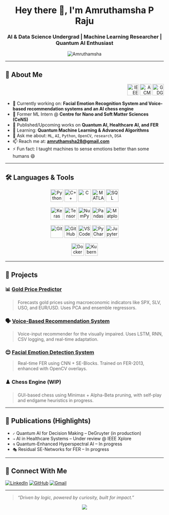 <h1 align="center">Hey there 👋, I'm Amruthamsha P Raju</h1>
<h3 align="center">AI & Data Science Undergrad | Machine Learning Researcher | Quantum AI Enthusiast</h3>

<p align="center">
  <img src="https://komarev.com/ghpvc/?username=Amruthamsha&label=Profile%20views&color=0e75b6&style=flat" alt="Amruthamsha" />
</p>

---

## 🧠 About Me

<p align="right">
  <img src="assets/logos/ieee.png" alt="IEEE" height="36"/>
  <img src="assets/logos/acm.png" alt="ACM" height="36"/>
  <img src="assets/logos/gdg.png" alt="GDG" height="36"/>
</p>



- 🔭 Currently working on: **Facial Emotion Recognition System and Voice-based recommendation systems and an AI chess engine**
- 🔬 Former ML Intern @ **Centre for Nano and Soft Matter Sciences (CeNS)**
- 📖 Published/Upcoming works on **Quantum AI, Healthcare AI, and FER**
- 🌱 Learning: **Quantum Machine Learning & Advanced Algorithms**
- 💬 Ask me about: `ML`, `AI`, `Python`, `OpenCV`, `research`, `DSA`
- 📫 Reach me at: **amruthamsha28@gmail.com**
- ⚡ Fun fact: I taught machines to sense emotions better than some humans 😄

---

## 🛠️ Languages & Tools

<p align="center">
  <!-- Languages -->
  <a href="https://www.python.org/" target="_blank"><img src="https://cdn.jsdelivr.net/gh/devicons/devicon/icons/python/python-original.svg" alt="Python" width="40" height="40"/></a>
  <a href="https://cplusplus.com/" target="_blank"><img src="https://cdn.jsdelivr.net/gh/devicons/devicon/icons/cplusplus/cplusplus-original.svg" alt="C++" width="40" height="40"/></a>
  <a href="https://www.cprogramming.com/" target="_blank"><img src="https://cdn.jsdelivr.net/gh/devicons/devicon/icons/c/c-original.svg" alt="C" width="40" height="40"/></a>
  <a href="https://www.mathworks.com/products/matlab.html" target="_blank"><img src="https://upload.wikimedia.org/wikipedia/commons/2/21/Matlab_Logo.png" alt="MATLAB" width="40" height="40"/></a>
  <a href="https://www.w3schools.com/sql/" target="_blank"><img src="https://cdn.jsdelivr.net/gh/devicons/devicon/icons/mysql/mysql-original.svg" alt="SQL" width="40" height="40"/></a>
</p>

<p align="center">
  <!-- ML Libraries -->
  <a href="https://keras.io/" target="_blank"><img src="https://cdn.jsdelivr.net/gh/devicons/devicon/icons/keras/keras-original.svg" alt="Keras" width="40" height="40"/></a>
  <a href="https://www.tensorflow.org/" target="_blank"><img src="https://cdn.jsdelivr.net/gh/devicons/devicon/icons/tensorflow/tensorflow-original.svg" alt="TensorFlow" width="40" height="40"/></a>
  <a href="https://numpy.org/" target="_blank"><img src="https://cdn.jsdelivr.net/gh/devicons/devicon/icons/numpy/numpy-original.svg" alt="NumPy" width="40" height="40"/></a>
  <a href="https://pandas.pydata.org/" target="_blank"><img src="https://cdn.jsdelivr.net/gh/devicons/devicon/icons/pandas/pandas-original.svg" alt="Pandas" width="40" height="40"/></a>
  <a href="https://matplotlib.org/" target="_blank"><img src="https://matplotlib.org/_static/images/logo2.svg" alt="Matplotlib" width="40" height="40"/></a>
</p>

<p align="center">
  <!-- Dev Tools -->
  <a href="https://git-scm.com/" target="_blank"><img src="https://cdn.jsdelivr.net/gh/devicons/devicon/icons/git/git-original.svg" alt="Git" width="40" height="40"/></a>
  <a href="https://github.com/" target="_blank"><img src="https://cdn.jsdelivr.net/gh/devicons/devicon/icons/github/github-original.svg" alt="GitHub" width="40" height="40"/></a>
  <a href="https://code.visualstudio.com/" target="_blank"><img src="https://cdn.jsdelivr.net/gh/devicons/devicon/icons/vscode/vscode-original.svg" alt="VS Code" width="40" height="40"/></a>
  <a href="https://www.jetbrains.com/pycharm/" target="_blank"><img src="https://upload.wikimedia.org/wikipedia/commons/1/1d/PyCharm_Icon.svg" alt="PyCharm" width="40" height="40"/></a>
  <a href="https://jupyter.org/" target="_blank"><img src="https://cdn.jsdelivr.net/gh/devicons/devicon/icons/jupyter/jupyter-original.svg" alt="Jupyter" width="40" height="40"/></a>
</p>

<p align="center">
  <!-- Infra -->
  <a href="https://www.docker.com/" target="_blank"><img src="https://cdn.jsdelivr.net/gh/devicons/devicon/icons/docker/docker-original.svg" alt="Docker" width="40" height="40"/></a>
  <a href="https://kubernetes.io/" target="_blank"><img src="https://cdn.jsdelivr.net/gh/devicons/devicon/icons/kubernetes/kubernetes-plain.svg" alt="Kubernetes" width="40" height="40"/></a>
</p>

---

## 🚀 Projects

### 📊 [Gold Price Predictor](https://github.com/Amruthamsha)
> Forecasts gold prices using macroeconomic indicators like SPX, SLV, USO, and EUR/USD. Uses PCA and ensemble regressors.

### 🗣️ [Voice-Based Recommendation System](https://github.com/Amruthamsha)
> Voice-input recommender for the visually impaired. Uses LSTM, RNN, CSV logging, and real-time adaptation.

### 😊 [Facial Emotion Detection System](https://github.com/Amruthamsha)
> Real-time FER using CNN + SE-Blocks. Trained on FER-2013, enhanced with OpenCV overlays.

### ♟️ Chess Engine (WIP)
> GUI-based chess using Minimax + Alpha-Beta pruning, with self-play and endgame heuristics in progress.

---

## 📝 Publications (Highlights)

- `✓` Quantum AI for Decision Making – DeGruyter (in production)
- `→` AI in Healthcare Systems – Under review @ IEEE Xplore
- `⚗️` Quantum-Enhanced Hyperspectral AI – In progress
- `🎭` Residual SE-Networks for FER – In progress

---

## 👥 Connect With Me

[![LinkedIn](https://img.shields.io/badge/-LinkedIn-blue?logo=linkedin&style=flat-square)](https://linkedin.com/in/amruthamsha)
[![GitHub](https://img.shields.io/badge/-GitHub-black?logo=github&style=flat-square)](https://github.com/Amruthamsha)
[![Gmail](https://img.shields.io/badge/-Email-c14438?logo=gmail&logoColor=white&style=flat-square)](mailto:amruthamsha28@gmail.com)

---

> *“Driven by logic, powered by curiosity, built for impact.”*

<p align="center">
  <img src="https://quotes-github-readme.vercel.app/api?type=horizontal&theme=radical" />
</p>
